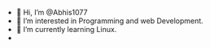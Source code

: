 - 👋 Hi, I’m @Abhis1077
- 👀 I’m interested in Programming and web Development.
- 🌱 I’m currently learning Linux. 
- 

<!---
Abhis1077/Abhis1077 is a ✨ special ✨ repository because its `README.md` (this file) appears on your GitHub profile.
You can click the Preview link to take a look at your changes.
--->
